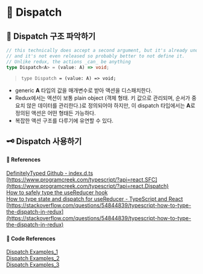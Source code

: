 # 🌟 Dispatch

## 🦴 Dispatch 구조 파악하기

```ts
// this technically does accept a second argument, but it's already under a deprecation warning
// and it's not even released so probably better to not define it.
// Unlike redux, the actions _can_ be anything
type Dispatch<A> = (value: A) => void;
```

> <code>type Dispatch<A> = (value: A) => void;</code>

- generic **A** 타입의 값을 매개변수로 받아 액션을 디스패치한다.
- Redux에서는 액션이 보통 plain object (객체 형태. 키 값으로 관리되며, 순서가 중요치 않은 데이터를 관리한다.)로 정의되어야 하지만, 이 dispatch 타입에서는 **A**로 정의된 액션은 어떤 형태든 가능하다.
- 복잡한 액션 구조를 다루기에 유연할 수 있다.

## 🗝️ Dispatch 사용하기

#### 🔎 References

[DefinitelyTyped Github - index.d.ts](https://github.com/DefinitelyTyped/DefinitelyTyped/blob/813a8799e465a7d5f0d6776643f20f93681e85e4/types/react/index.d.ts#L872) <br/>
[https://www.programcreek.com/typescript/?api=react.SFC](https://www.programcreek.com/typescript/?api=react.Dispatch) <br/>
[How to safely type the useReducer hook](https://www.fabiobiondi.dev/blog/2023-01/how-to-safely-type-usereducer-in-react-and-typescript) <br/>
[How to type state and dispatch for useReducer - TypeScript and React](https://stackoverflow.com/questions/59432133/how-to-type-state-and-dispatch-for-usereducer-typescript-and-react) <br/>
[https://stackoverflow.com/questions/54844839/typescript-how-to-type-the-dispatch-in-redux](https://stackoverflow.com/questions/54844839/typescript-how-to-type-the-dispatch-in-redux)

#### 🤖 Code References

[Dispatch Examples_1](https://github.com/TrueFiEng/useDApp/blob/master/packages/core/src/providers/blockNumber/common/subscribeToNewBlock.ts) <br/>
[Dispatch Examples_2](https://github.com/artifacthub/hub/blob/master/web/src/context/AppCtx.tsx) <br/>
[Dispatch Examples_3](https://github.com/geekdada/yasd/blob/master/src/models/profile.tsx)
